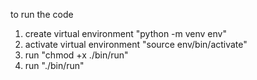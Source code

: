 to run the code 
1. create virtual environment "python -m venv env"
2. activate virtual environment "source env/bin/activate"
3. run "chmod +x ./bin/run"
4. run "./bin/run"
